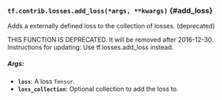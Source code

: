 ### `tf.contrib.losses.add_loss(*args, **kwargs)` {#add_loss}

Adds a externally defined loss to the collection of losses. (deprecated)

THIS FUNCTION IS DEPRECATED. It will be removed after 2016-12-30.
Instructions for updating:
Use tf.losses.add_loss instead.

##### Args:


*  <b>`loss`</b>: A loss `Tensor`.
*  <b>`loss_collection`</b>: Optional collection to add the loss to.

